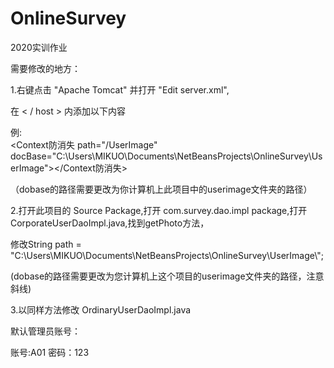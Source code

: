 # OnlineSurvey
2020实训作业

需要修改的地方：

1.右键点击 "Apache Tomcat" 并打开 "Edit server.xml",

在 < / host > 内添加以下内容

例:  
<Context防消失 path="/UserImage" docBase="C:\Users\MIKUO\Documents\NetBeansProjects\OnlineSurvey\UserImage"></Context防消失>

（dobase的路径需要更改为你计算机上此项目中的userimage文件夹的路径）

2.打开此项目的 Source Package,打开 com.survey.dao.impl package,打开 CorporateUserDaoImpl.java,找到getPhoto方法，

修改String path = "C:\\Users\\MIKUO\\Documents\\NetBeansProjects\\OnlineSurvey\\UserImage\\";

(dobase的路径需要更改为您计算机上这个项目的userimage文件夹的路径，注意斜线)

3.以同样方法修改 OrdinaryUserDaoImpl.java



默认管理员账号：

账号:A01    密码：123
